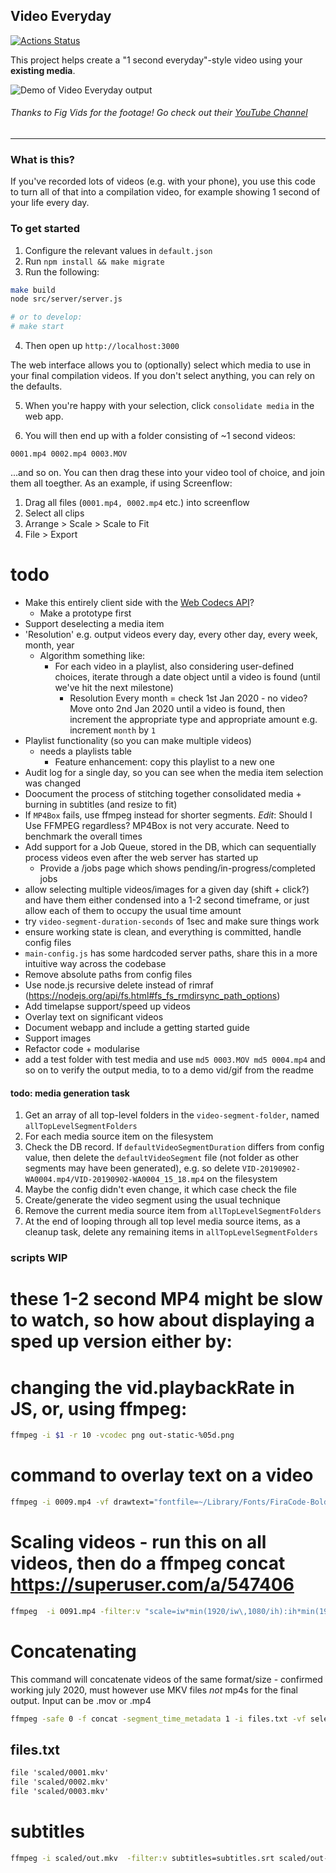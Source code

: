 ## Video Everyday

[![Actions Status](https://github.com/umaar/video-everyday/workflows/Node%20CI/badge.svg)](https://github.com/umaar/video-everyday/actions)

This project helps create a "1 second everyday"-style video using your __existing media__.

![Demo of Video Everyday output](demo.gif)

###### Thanks to Fig Vids for the footage! Go check out their [YouTube Channel](https://www.youtube.com/channel/UCPcQxhv9uNPef_DrXdF1_hg)

---

### What is this?

If you've recorded lots of videos (e.g. with your phone), you use this code to turn all of that into a compilation video, for example showing 1 second of your life every day.

### To get started

1. Configure the relevant values in `default.json`
2. Run `npm install && make migrate`
3. Run the following:

```sh
make build
node src/server/server.js

# or to develop:
# make start
```

4. Then open up `http://localhost:3000`

The web interface allows you to (optionally) select which media to use in your final compilation videos. If you don't select anything, you can rely on the defaults.

5. When you're happy with your selection, click `consolidate media` in the web app.

6. You will then end up with a folder consisting of ~1 second videos:

`0001.mp4 0002.mp4 0003.MOV`

...and so on. You can then drag these into your video tool of choice, and join them all toegther. As an example, if using Screenflow:

1. Drag all files (`0001.mp4, 0002.mp4` etc.) into screenflow
2. Select all clips
3. Arrange > Scale > Scale to Fit
4. File > Export

# todo

- Make this entirely client side with the [Web Codecs API](https://wicg.github.io/web-codecs/)?
    + Make a prototype first
- Support deselecting a media item
- 'Resolution' e.g. output videos every day, every other day, every week, month, year
    + Algorithm something like: 
        * For each video in a playlist, also considering user-defined choices, iterate through a date object until a video is found (until we've hit the next milestone)
            - Resolution Every month = check 1st Jan 2020 - no video? Move onto 2nd Jan 2020 until a video is found, then increment the appropriate type and appropriate amount e.g. increment `month` by `1`
- Playlist functionality (so you can make multiple videos)
    + needs a playlists table
        * Feature enhancement: copy this playlist to a new one
- Audit log for a single day, so you can see when the media item selection was changed
- Doocument the process of stitching together consolidated media + burning in subtitles (and resize to fit)
- If `MP4Box` fails, use ffmpeg instead for shorter segments. _Edit_: Should I Use FFMPEG regardless?  MP4Box is not very accurate. Need to benchmark the overall times 
- Add support for a Job Queue, stored in the DB, which can sequentially process videos even after the web server has started up
    + Provide a /jobs page which shows pending/in-progress/completed jobs
- allow selecting multiple videos/images for a given day (shift + click?) and have them either condensed into a 1-2 second timeframe, or just allow each of them to occupy the usual time amount
- try `video-segment-duration-seconds` of 1sec and make sure things work
- ensure working state is clean, and everything is committed, handle config files
- `main-config.js` has some hardcoded server paths, share this in a more intuitive way across the codebase
- Remove absolute paths from config files
- Use node.js recursive delete instead of rimraf (https://nodejs.org/api/fs.html#fs_fs_rmdirsync_path_options)
- Add timelapse support/speed up videos
- Overlay text on significant videos
- Document webapp and include a getting started guide
- Support images
- Refactor code + modularise
- add a test folder with test media and use `md5 0003.MOV md5 0004.mp4` and so on to verify the output media, to to a demo vid/gif from the readme


#### todo: media generation task

1. Get an array of all top-level folders in the `video-segment-folder`, named `allTopLevelSegmentFolders`
2. For each media source item on the filesystem
3. Check the DB record. If `defaultVideoSegmentDuration` differs from config value, then delete the `defaultVideoSegment` file (not folder as other segments may have been generated), e.g. so delete `VID-20190902-WA0004.mp4/VID-20190902-WA0004_15_18.mp4` on the filesystem
4. Maybe the config didn't even change, it which case check the file 
5. Create/generate the video segment using the usual technique
6. Remove the current media source item from `allTopLevelSegmentFolders`
7. At the end of looping through all top level media source items, as a cleanup task, delete any remaining items in `allTopLevelSegmentFolders`


### scripts WIP

# these 1-2 second MP4 might be slow to watch, so how about displaying a sped up version either by:
# changing the vid.playbackRate in JS, or, using ffmpeg:

```sh
ffmpeg -i $1 -r 10 -vcodec png out-static-%05d.png
```

# command to overlay text on a video

```sh
ffmpeg -i 0009.mp4 -vf drawtext="fontfile=~/Library/Fonts/FiraCode-Bold.ttf: text='some text!':fontsize=80:fontcolor=white:x=100:y=100" 0009-text.mp4
```





# Scaling videos - run this on all videos, then do a ffmpeg concat https://superuser.com/a/547406

```sh
ffmpeg  -i 0091.mp4 -filter:v "scale=iw*min(1920/iw\,1080/ih):ih*min(1920/iw\,1080/ih), pad=1920:1080:(1920-iw*min(1920/iw\,1080/ih))/2:(1080-ih*min(1920/iw\,1080/ih))/2" -c:a copy scaled/0091.mkv
```

# Concatenating

This command will concatenate videos of the same format/size - confirmed working july 2020, must however use MKV files *not* mp4s for the final output. Input can be .mov or .mp4

```sh
ffmpeg -safe 0 -f concat -segment_time_metadata 1 -i files.txt -vf select=concatdec_select -af aselect=concatdec_select,aresample=async=1 final.mkv
```

## files.txt

```txt
file 'scaled/0001.mkv'
file 'scaled/0002.mkv'
file 'scaled/0003.mkv'
```

# subtitles

```sh
ffmpeg -i scaled/out.mkv  -filter:v subtitles=subtitles.srt scaled/out-subtitles.mkv

```